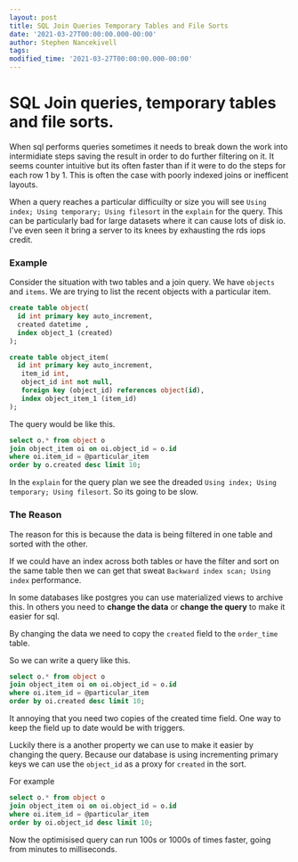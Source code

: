 ```yaml
---
layout: post
title: SQL Join Queries Temporary Tables and File Sorts
date: '2021-03-27T00:00:00.000-00:00'
author: Stephen Nancekivell
tags:
modified_time: '2021-03-27T00:00:00.000-00:00'
---
```


# SQL Join queries, temporary tables and file sorts.

When sql performs queries sometimes it needs to break down the work into intermidiate steps saving the result in order to do further filtering on it. It seems counter intuitive but its often faster than if it were to do the steps for each row 1 by 1. This is often the case with poorly indexed joins or inefficent layouts.


When a query reaches a particular difficuilty or size you will see `Using index; Using temporary; Using filesort` in the `explain` for the query. This can be particularly bad for large datasets where it can cause lots of disk io. I've even seen it bring a server to its knees by exhausting the rds iops credit. 


### Example
Consider the situation with two tables and a join query. We have `objects` and `items`. We are trying to list the recent objects with a particular item.

```sql
create table object(
  id int primary key auto_increment,  
  created datetime ,
  index object_1 (created)
);

create table object_item(
  id int primary key auto_increment,
   item_id int,
   object_id int not null,
   foreign key (object_id) references object(id),
   index object_item_1 (item_id)
);
```

The query would be like this.
```sql
select o.* from object o
join object_item oi on oi.object_id = o.id
where oi.item_id = @particular_item
order by o.created desc limit 10;
```

In the `explain` for the query plan we see the dreaded `Using index; Using temporary; Using filesort`. So its going to be slow.

### The Reason
The reason for this is because the data is being filtered in one table and sorted with the other.

If we could have an index across both tables or have the filter and sort on the same table then we can get that sweat `Backward index scan; Using index` performance. 

In some databases like postgres you can use materialized views to archive this. In others you need to **change the data** or **change the query** to make it easier for sql.

By changing the data we need to copy the `created` field to the `order_time` table.

So we can write a query like this.
```sql
select o.* from object o
join object_item oi on oi.object_id = o.id
where oi.item_id = @particular_item
order by oi.created desc limit 10;
```

It annoying that you need two copies of the created time field. One way to keep the field up to date would be with triggers.

Luckily there is a another property we can use to make it easier by changing the query. Because our database is using incrementing primary keys we can use the `object_id` as a proxy for `created` in the sort.

For example
```sql
select o.* from object o
join object_item oi on oi.object_id = o.id
where oi.item_id = @particular_item
order by oi.object_id desc limit 10;
```


Now the optimisised query can run 100s or 1000s of times faster, going from minutes to milliseconds.
